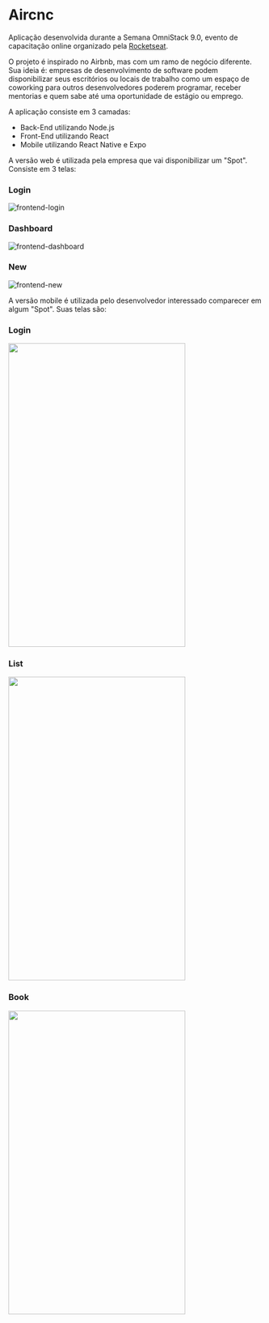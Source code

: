 # Aircnc

Aplicação desenvolvida durante a Semana OmniStack 9.0, evento de capacitação online organizado pela [Rocketseat](https://rocketseat.com.br).

O projeto é inspirado no Airbnb, mas com um ramo de negócio diferente. Sua ideia é: empresas de desenvolvimento de software podem disponibilizar seus escritórios ou locais de trabalho como um espaço de coworking para outros desenvolvedores poderem programar, receber mentorias e quem sabe até uma oportunidade de estágio ou emprego.

A aplicação consiste em 3 camadas:
- Back-End utilizando Node.js
- Front-End utilizando React
- Mobile utilizando React Native e Expo

A versão web é utilizada pela empresa que vai disponibilizar um "Spot". Consiste em 3 telas:

### Login
![frontend-login](https://user-images.githubusercontent.com/11603445/66359998-b0d5ca80-e94f-11e9-92b3-1bb078264691.png)

### Dashboard
![frontend-dashboard](https://user-images.githubusercontent.com/11603445/66360044-f09cb200-e94f-11e9-8cc3-1ae17cdb4716.png)

### New
![frontend-new](https://user-images.githubusercontent.com/11603445/66360103-2a6db880-e950-11e9-8499-f241593e0478.png)

A versão mobile é utilizada pelo desenvolvedor interessado comparecer em algum "Spot". Suas telas são:

### Login
<img src="https://user-images.githubusercontent.com/11603445/66360344-28582980-e951-11e9-95a0-d5a63504aeae.jpeg" width="350" height="600">

### List
<img src="https://user-images.githubusercontent.com/11603445/66360349-2c844700-e951-11e9-815f-c0dd5bed93af.jpeg" width="350" height="600">

### Book
<img src="https://user-images.githubusercontent.com/11603445/66360355-3148fb00-e951-11e9-9edb-5a5a48a63269.jpeg" width="350" height="600">

<!---
# Instruções de execução
1) Clonar o repositório (git clone URL)
2) cd aircnc
3) cd backend
4) yarn install
5) yarn dev
6) Abrir nova aba do terminal
7) cd ..
8) cd frontend
9) yarn install
10) yarn start
11) Abrir nova aba do terminal
12) cd ..
13) cd mobile
14) yarn install
15) yarn start
-->
